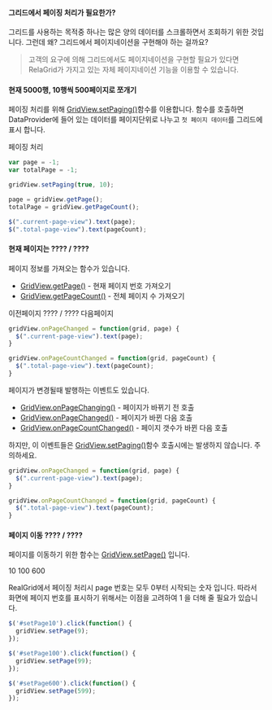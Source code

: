 
#### 그리드에서 페이징 처리가 필요한가?

그리드를 사용하는 목적중 하나는 많은 양의 데이터를 스크롤하면서 조회하기 위한 것입니다. 그런데 왜? 그리드에서 페이지네이션을 구현해야 하는 걸까요?

> 고객의 요구에 의해 그리드에서도 페이지네이션을 구현할 필요가 있다면 RelaGrid가 가지고 있는 자체 페이지네이션 기능을 이용할 수 있습니다.

#### 현재 5000행, 10행씩 500페이지로 쪼개기

페이징 처리를 위해 [GridView.setPaging()](http://help.realgrid.com/api/GridView/setPaging/)함수를 이용합니다. 함수를 호출하면 DataProvider에 들어 있는 데이터를 페이지단위로 나누고 `첫 페이지 데이터`를 그리드에 표시 합니다.

<a class="btn primary small round lowercase" id="setPaging">페이징 처리</a>

```js
var page = -1;
var totalPage = -1;

gridView.setPaging(true, 10);

page = gridView.getPage();
totalPage = gridView.getPageCount();

$(".current-page-view").text(page);
$(".total-page-view").text(pageCount);
```

#### 현재 페이지는 <span class="current-page-view">????</span> / <span class="total-page-view">????</span>

페이지 정보를 가져오는 함수가 있습니다.

- [GridView.getPage()]() - 현재 페이지 번호 가져오기
- [GridView.getPageCount()]() - 전체 페이지 수 가져오기

<a class="btn primary small round lowercase" id="setPreviousPage">이전페이지</a>
 <span class="current-page-view">????</span> / <span class="total-page-view">????</span> <a class="btn primary small round lowercase" id="setNextPage">다음페이지</a>


```js
gridView.onPageChanged = function(grid, page) {
  $(".current-page-view").text(page);
}

gridView.onPageCountChanged = function(grid, pageCount) {
  $(".total-page-view").text(pageCount);
}
```

페이지가 변경될때 발행하는 이벤트도 있습니다.

- [GridView.onPageChanging()](http://help.realgrid.com/api/GridView/onPageChanging/) - 페이지가 바뀌기 전 호출
- [GridView.onPageChanged()](http://help.realgrid.com/api/GridView/onPageChanged/) - 페이지가 바뀐 다음 호출
- [GridView.onPageCountChanged()](http://help.realgrid.com/api/GridView/onPageCountChanged/) - 페이지 갯수가 바뀐 다음 호출

하지만, 이 이벤트들은 [GridView.setPaging()](http://help.realgrid.com/api/GridView/setPaging/)함수 호출시에는 발생하지 않습니다. 주의하세요.

```js
gridView.onPageChanged = function(grid, page) {
  $(".current-page-view").text(page);
}

gridView.onPageCountChanged = function(grid, pageCount) {
  $(".total-page-view").text(pageCount);
}
```

#### 페이지 이동 <span class="current-page-view">????</span> / <span class="total-page-view">????</span>

페이지를 이동하기 위한 함수는 [GridView.setPage()]() 입니다.

<a class="btn primary small round lowercase" id="setPage10">10</a>
<a class="btn primary small round lowercase" id="setPage100">100</a>
<a class="btn primary small round lowercase" id="setPage600">600</a>

RealGrid에서 페이징 처리시 page 번호는 모두 0부터 시작되는 숫자 입니다. 따라서 화면에 페이지 번호를 표시하기 위해서는 이점을 고려하여 1 을 더해 줄 필요가 있습니다.

```js
$('#setPage10').click(function() {
  gridView.setPage(9);
});

$('#setPage100').click(function() {
  gridView.setPage(99);
});

$('#setPage600').click(function() {
  gridView.setPage(599);
});
```


<script>
$('#setPaging').click(function() {
  var page = -1;
  var pageCount = -1;

  gridView.setPaging(true, 10);

  page = gridView.getPage();
  pageCount = gridView.getPageCount();

  $(".current-page-view").text(page);
  $(".total-page-view").text(pageCount);

  gridView.onPageChanged = function(grid, page) {
    $(".current-page-view").text(page);
  }
});

$('#setNextPage').click(function() {
  var currentPage = gridView.getPage();
  gridView.setPage(currentPage + 1);
});

$('#setPreviousPage').click(function() {
  var currentPage = gridView.getPage();
  gridView.setPage(currentPage - 1);
});

$('#setPage10').click(function() {
  gridView.setPage(9);
});

$('#setPage100').click(function() {
  gridView.setPage(99);
});

$('#setPage600').click(function() {
  gridView.setPage(599);
});

</script>
